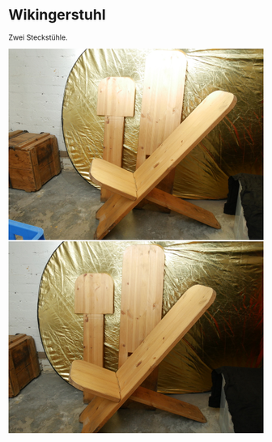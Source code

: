 # Wikingerstuhl

Zwei Steckstühle.









[![wikingerstuhl](P1940849_thumb.jpg)](P1940849.JPG)
[![wikingerstuhl](P1940850_thumb.jpg)](P1940850.JPG)
